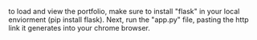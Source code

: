 to load and view the portfolio, make sure to install "flask" in your local enviorment (pip install flask). Next, run the "app.py" file, pasting the http link it generates into your chrome browser.  
